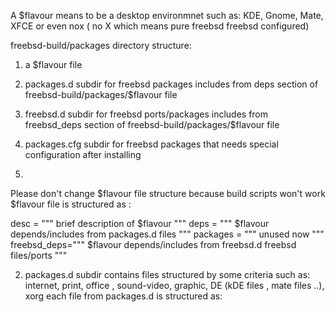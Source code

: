 A $flavour means to be a desktop environmnet such 
as: KDE, Gnome, Mate, XFCE or even nox ( no X which means pure freebsd freebsd configured)

 freebsd-build/packages directory structure:
1) a $flavour file 
2) packages.d subdir for freebsd packages includes from deps section of 
freebsd-build/packages/$flavour file 
3) freebsd.d subdir for freebsd ports/packages includes  from 
freebsd_deps section of freebsd-build/packages/$flavour file
4) packages.cfg subdir for freebsd packages that needs special configuration 
after installing 

1)
Please don't change $flavour file structure because build scripts won't work
$flavour file is structured as :

desc = """
brief description of $flavour
"""
deps = """
$flavour depends/includes from packages.d files
"""
packages = """
unused now
"""
freebsd_deps="""
$flavour depends/includes from freebsd.d freebsd files/ports
"""

2) packages.d subdir contains files structured by some criteria such 
as: internet, print, office , sound-video, graphic, DE (kDE files , mate files ..), xorg
each file from packages.d is structured as:
